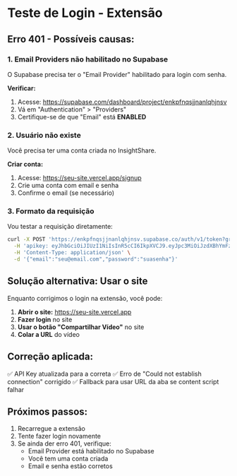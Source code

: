 # Teste de Login - Extensão

## Erro 401 - Possíveis causas:

### 1. Email Providers não habilitado no Supabase

O Supabase precisa ter o "Email Provider" habilitado para login com senha.

**Verificar:**
1. Acesse: https://supabase.com/dashboard/project/enkpfnqsjjnanlqhjnsv
2. Vá em "Authentication" > "Providers"
3. Certifique-se de que "Email" está **ENABLED**

### 2. Usuário não existe

Você precisa ter uma conta criada no InsightShare.

**Criar conta:**
1. Acesse: https://seu-site.vercel.app/signup
2. Crie uma conta com email e senha
3. Confirme o email (se necessário)

### 3. Formato da requisição

Vou testar a requisição diretamente:

```bash
curl -X POST 'https://enkpfnqsjjnanlqhjnsv.supabase.co/auth/v1/token?grant_type=password' \
  -H 'apikey: eyJhbGciOiJIUzI1NiIsInR5cCI6IkpXVCJ9.eyJpc3MiOiJzdXBhYmFzZSIsInJlZiI6ImVua3BmbnFzampuYW5scWhqbnN2Iiwicm9sZSI6ImFub24iLCJpYXQiOjE3NjA1NjcyODAsImV4cCI6MjA3NjE0MzI4MH0.WwYOmV_jXBsrZ74GWw9xuSzRC1vf1k39DAHjY1EI1hE' \
  -H 'Content-Type: application/json' \
  -d '{"email":"seu@email.com","password":"suasenha"}'
```

## Solução alternativa: Usar o site

Enquanto corrigimos o login na extensão, você pode:

1. **Abrir o site:** https://seu-site.vercel.app
2. **Fazer login** no site
3. **Usar o botão "Compartilhar Vídeo"** no site
4. **Colar a URL** do vídeo

## Correção aplicada:

✅ API Key atualizada para a correta
✅ Erro de "Could not establish connection" corrigido
✅ Fallback para usar URL da aba se content script falhar

## Próximos passos:

1. Recarregue a extensão
2. Tente fazer login novamente
3. Se ainda der erro 401, verifique:
   - Email Provider está habilitado no Supabase
   - Você tem uma conta criada
   - Email e senha estão corretos
